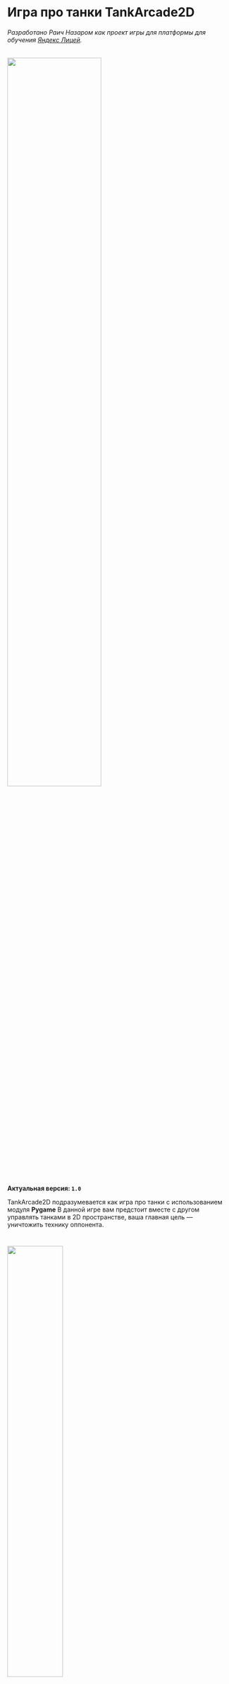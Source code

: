 # Игра про танки TankArcade2D
###### Разработано Раич Назаром как проект игры для платформы для обучения [Яндекс Лицей](https://yandexlyceum.ru/).
<p align="left"><a target="_blank" href="https://yandexlyceum.ru/"><img src="https://it-cube48.ru/wp-content/uploads/2019/10/Logotip-YAndeks-Litsej.png" width=65%></img></a></p>

**Актуальная версия: `1.0`**

TankArcade2D подразумевается как игра про танки с использованием модуля **Pygame**
В данной игре вам предстоит вместе с другом управлять танками в 2D пространстве, ваша главная цель ― уничтожить технику оппонента.
#
<p align="left">
<a href="https://python.org/"><img src="https://www.vippng.com/png/full/84-842346_related-image-python-programming.png" width=50%></img></a>
</p>

Работоспособность программы проверена на версиях:
**Python 3.10.0 64-bit**
#
Подробнее об игре **TankArcade2D** можно узнать, открыв `Презентация TankArcade2D`, находящейся в корневой папке.